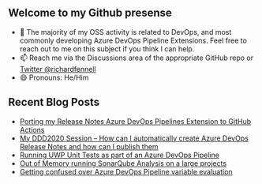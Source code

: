 ## Welcome to my Github presense

- 💬 The majority of my OSS activity is related to DevOps, and most commonly developing Azure DevOps Pipeline Extensions. Feel free to reach out to me on this subject if you think I can help.
- 📫 Reach me via the Discussions area of the appropriate GitHub repo or [Twitter @richardfennell](https://twitter.com/richardfennell)
- 😄 Pronouns: He/Him

## Recent Blog Posts
<!-- BLOG-POST-LIST:START -->
- [Porting my Release Notes Azure DevOps Pipelines Extension to GitHub Actions](https://blogs.blackmarble.co.uk/rfennell/2020/12/31/porting-my-release-notes-azure-devops-pipelines-extension-to-github-actions/)
- [My DDD2020 Session – How can I automatically create Azure DevOps Release Notes and how can I publish them](https://blogs.blackmarble.co.uk/rfennell/2020/12/21/my-ddd2020-session-how-can-i-automatically-create-azure-devops-release-notes-how-can-i-publish-them/)
- [Running UWP Unit Tests as part of an Azure DevOps Pipeline](https://blogs.blackmarble.co.uk/rfennell/2020/12/08/running-uwp-unit-tests-as-part-of-an-azure-devops-pipeline/)
- [Out of Memory running SonarQube Analysis on a large projects](https://blogs.blackmarble.co.uk/rfennell/2020/12/01/out-of-memory-running-sonarqube-analysis-on-a-large-projects/)
- [Getting confused over Azure DevOps Pipeline variable evaluation](https://blogs.blackmarble.co.uk/rfennell/2020/11/27/getting-confused-over-azure-devops-pipeline-variable-evaluation/)
<!-- BLOG-POST-LIST:END -->


<!--
**rfennell/rfennell** is a ✨ _special_ ✨ repository because its `README.md` (this file) appears on your GitHub profile.

Here are some ideas to get you started:

- 🔭 I’m currently working on ...
- 🌱 I’m currently learning ...
- 👯 I’m looking to collaborate on ...
- 🤔 I’m looking for help with ...
- 💬 Ask me about ...
- 📫 How to reach me: ...
- 😄 Pronouns: ...
- ⚡ Fun fact: ...
-->


